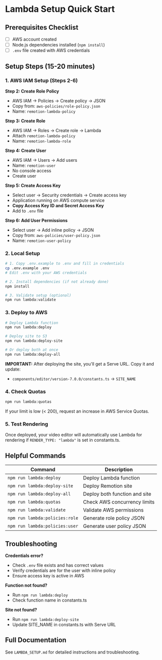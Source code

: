 # Lambda Setup Quick Start

## Prerequisites Checklist

- [ ] AWS account created
- [ ] Node.js dependencies installed (`npm install`)
- [ ] `.env` file created with AWS credentials

## Setup Steps (15-20 minutes)

### 1. AWS IAM Setup (Steps 2-6)

**Step 2: Create Role Policy**
- AWS IAM → Policies → Create policy → JSON
- Copy from: `aws-policies/role-policy.json`
- Name: `remotion-lambda-policy`

**Step 3: Create Role**
- AWS IAM → Roles → Create role → Lambda
- Attach `remotion-lambda-policy`
- Name: `remotion-lambda-role`

**Step 4: Create User**
- AWS IAM → Users → Add users
- Name: `remotion-user`
- No console access
- Create user

**Step 5: Create Access Key**
- Select user → Security credentials → Create access key
- Application running on AWS compute service
- **Copy Access Key ID and Secret Access Key**
- Add to `.env` file

**Step 6: Add User Permissions**
- Select user → Add inline policy → JSON
- Copy from: `aws-policies/user-policy.json`
- Name: `remotion-user-policy`

### 2. Local Setup

```bash
# 1. Copy .env.example to .env and fill in credentials
cp .env.example .env
# Edit .env with your AWS credentials

# 2. Install dependencies (if not already done)
npm install

# 3. Validate setup (optional)
npm run lambda:validate
```

### 3. Deploy to AWS

```bash
# Deploy Lambda function
npm run lambda:deploy

# Deploy site to S3
npm run lambda:deploy-site

# Or deploy both at once
npm run lambda:deploy-all
```

**IMPORTANT:** After deploying the site, you'll get a Serve URL. Copy it and update:
- `components/editor/version-7.0.0/constants.ts` → `SITE_NAME`

### 4. Check Quotas

```bash
npm run lambda:quotas
```

If your limit is low (< 200), request an increase in AWS Service Quotas.

### 5. Test Rendering

Once deployed, your video editor will automatically use Lambda for rendering if `RENDER_TYPE: "lambda"` is set in constants.ts.

## Helpful Commands

| Command | Description |
|---------|-------------|
| `npm run lambda:deploy` | Deploy Lambda function |
| `npm run lambda:deploy-site` | Deploy Remotion site |
| `npm run lambda:deploy-all` | Deploy both function and site |
| `npm run lambda:quotas` | Check AWS concurrency limits |
| `npm run lambda:validate` | Validate AWS permissions |
| `npm run lambda:policies:role` | Generate role policy JSON |
| `npm run lambda:policies:user` | Generate user policy JSON |

## Troubleshooting

**Credentials error?**
- Check `.env` file exists and has correct values
- Verify credentials are for the user with inline policy
- Ensure access key is active in AWS

**Function not found?**
- Run `npm run lambda:deploy`
- Check function name in constants.ts

**Site not found?**
- Run `npm run lambda:deploy-site`
- Update SITE_NAME in constants.ts with Serve URL

## Full Documentation

See `LAMBDA_SETUP.md` for detailed instructions and troubleshooting.

